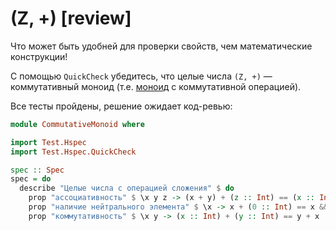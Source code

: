 # (Z, +) [review]

Что может быть удобней для проверки свойств, чем математические конструкции!

С помощью `QuickCheck` убедитесь, что целые числа `(Z, +)` — коммутативный моноид (т.е. [моноид](https://neerc.ifmo.ru/wiki/index.php?title=%D0%9C%D0%BE%D0%BD%D0%BE%D0%B8%D0%B4) с коммутативной операцией).


Все тесты пройдены, решение ожидает код-ревью:
```hs
module CommutativeMonoid where

import Test.Hspec
import Test.Hspec.QuickCheck

spec :: Spec
spec = do
  describe "Целые числа с операцией сложения" $ do
    prop "ассоциативность" $ \x y z -> (x + y) + (z :: Int) == (x :: Int) + (y + z)
    prop "наличие нейтрального элемента" $ \x -> x + (0 :: Int) == x && (0 :: Int) + x == x
    prop "коммутативность" $ \x y -> (x :: Int) + (y :: Int) == y + x
```
